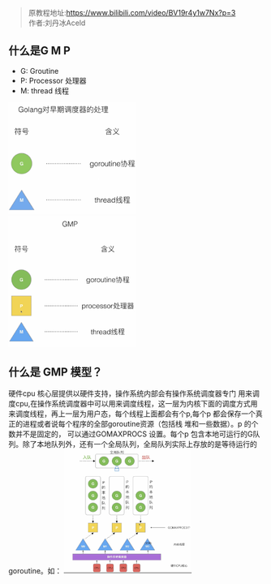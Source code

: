 > 原教程地址:https://www.bilibili.com/video/BV19r4y1w7Nx?p=3 \
> 作者:刘丹冰Aceld
## 什么是G M P
* G: Groutine
* P: Processor 处理器
* M: thread 线程

<img src="../img/early-goroutine.png" width="50%"  alt="" />
<img src="../img/GMP-intro.png" width="50%" alt="" />

## 什么是 GMP 模型？
硬件cpu 核心层提供以硬件支持，操作系统内部会有操作系统调度器专门 用来调度cpu,在操作系统调度器中可以用来调度线程，这一层为内核下面的调度方式用来调度线程，再上一层为用户态，每个线程上面都会有个p,每个p 都会保存一个真正的进程或者说每个程序的全部goroutine资源（包括栈 堆和一些数据）。p 的个数并不是固定的， 可以通过GOMAXPROCS 设置。每个p 包含本地可运行的G队列。除了本地队列外，还有一个全局队列，全局队列实际上存放的是等待运行的goroutine。如：
<img src="../img/go-schedule.png" width="50%" alt="" />

